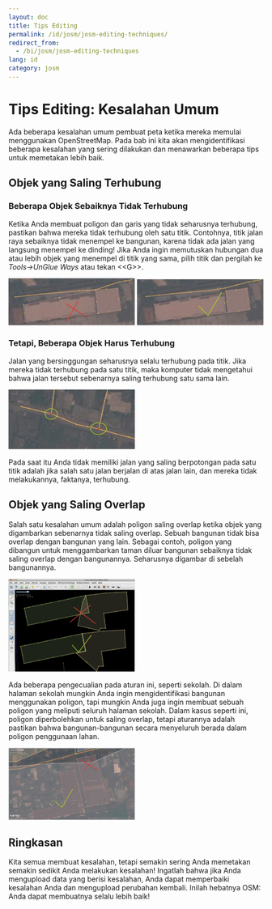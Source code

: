 ```yaml
---
layout: doc
title: Tips Editing
permalink: /id/josm/josm-editing-techniques/
redirect_from:
  - /bi/josm/josm-editing-techniques
lang: id
category: josm
---
```


Tips Editing: Kesalahan Umum
====================================
Ada beberapa kesalahan umum pembuat peta ketika mereka memulai menggunakan
OpenStreetMap. Pada bab ini kita akan mengidentifikasi beberapa kesalahan
yang sering dilakukan dan menawarkan beberapa tips untuk memetakan lebih baik.

Objek yang Saling Terhubung
----------------------------

### Beberapa Objek Sebaiknya Tidak Terhubung
Ketika Anda membuat poligon dan garis yang tidak seharusnya terhubung, pastikan
bahwa mereka tidak terhubung oleh satu titik. Contohnya, titik jalan raya 
sebaiknya tidak menempel ke bangunan, karena tidak ada jalan yang langsung
menempel ke dinding! Jika Anda ingin memutuskan hubungan dua atau lebih objek
yang menempel di titik yang sama, pilih titik dan pergilah ke *Tools->UnGlue Ways*
atau tekan \<\<G\>\>.

![road building no][]
![road building yes][]

### Tetapi, Beberapa Objek Harus Terhubung
Jalan yang bersinggungan seharusnya selalu terhubung pada titik. Jika mereka 
tidak terhubung pada satu titik, maka komputer tidak mengetahui bahwa jalan
tersebut sebenarnya saling terhubung satu sama lain.

![road connecting nodes][]

Pada saat itu Anda tidak memiliki jalan yang saling berpotongan pada satu titik
adalah jika salah satu jalan berjalan di atas jalan lain, dan mereka tidak 
melakukannya, faktanya, terhubung.

Objek yang Saling Overlap
-------------------------
Salah satu kesalahan umum adalah poligon saling overlap ketika objek yang
digambarkan sebenarnya tidak saling overlap. Sebuah bangunan tidak bisa 
overlap dengan bangunan yang lain. Sebagai contoh, poligon yang dibangun
untuk menggambarkan taman diluar bangunan sebaiknya tidak saling overlap
dengan bangunannya. Seharusnya digambar di sebelah bangunannya. 

![building overlap][]

Ada beberapa pengecualian pada aturan ini, seperti sekolah. Di dalam 
halaman sekolah mungkin Anda ingin mengidentifikasi bangunan menggunakan
poligon, tapi mungkin Anda juga ingin membuat sebuah poligon yang meliputi 
seluruh halaman sekolah. Dalam kasus seperti ini, poligon diperbolehkan untuk
saling overlap, tetapi aturannya adalah pastikan bahwa bangunan-bangunan 
secara menyeluruh berada dalam poligon penggunaan lahan. 

![building landuse][]

Ringkasan
---------
Kita semua membuat kesalahan, tetapi semakin sering Anda memetakan semakin 
sedikit Anda melakukan kesalahan! Ingatlah bahwa jika Anda mengupload data yang 
berisi kesalahan, Anda dapat memperbaiki kesalahan Anda dan mengupload perubahan
kembali. Inilah hebatnya OSM: Anda dapat membuatnya selalu lebih baik!


[road building no]: /images/josm/road-building-no.png
[road building yes]: /images/josm/road-building-yes.png
[road connecting nodes]: /images/josm/road-connecting-nodes.png
[building overlap]: /images/josm/building-overlap.png
[building landuse]: /images/josm/building-landuse.png
